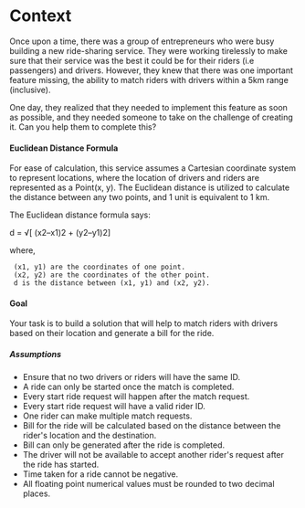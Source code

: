 # Context

Once upon a time, there was a group of entrepreneurs who were busy building a new ride-sharing service. They were working tirelessly to make sure that their service was the best it could be for their riders (i.e passengers) and drivers. However, they knew that there was one important feature missing, the ability to match riders with drivers within a 5km range (inclusive).

One day, they realized that they needed to implement this feature as soon as possible, and they needed someone to take on the challenge of creating it. Can you help them to complete this?

#### Euclidean Distance Formula

For ease of calculation, this service assumes a Cartesian coordinate system to represent locations, where the location of drivers and riders are represented as a Point(x, y). The Euclidean distance is utilized to calculate the distance between any two points, and 1 unit is equivalent to 1 km.

The Euclidean distance formula says:

d = √[ (x2–x1)2 + (y2–y1)2]

where,

     (x1, y1) are the coordinates of one point.
     (x2, y2) are the coordinates of the other point.
     d is the distance between (x1, y1) and (x2, y2).

#### Goal

Your task is to build a solution that will help to match riders with drivers based on their location and generate a bill for the ride.

##### Assumptions

- Ensure that no two drivers or riders will have the same ID.
- A ride can only be started once the match is completed.
- Every start ride request will happen after the match request.
- Every start ride request will have a valid rider ID.
- One rider can make multiple match requests.
- Bill for the ride will be calculated based on the distance between the rider's location and the destination.
- Bill can only be generated after the ride is completed.
- The driver will not be available to accept another rider's request after the ride has started.
- Time taken for a ride cannot be negative.
- All floating point numerical values must be rounded to two decimal places.

